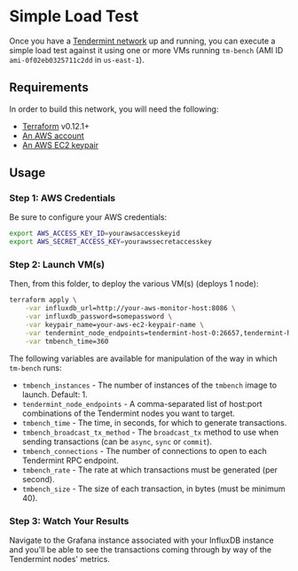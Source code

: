 # Simple Load Test

Once you have a [Tendermint network](../tendermint/README.md) up and running,
you can execute a simple load test against it using one or more VMs running
`tm-bench` (AMI ID `ami-0f02eb0325711c2dd` in `us-east-1`).

## Requirements
In order to build this network, you will need the following:

* [Terraform](https://www.terraform.io/) v0.12.1+
* [An AWS account](https://aws.amazon.com/)
* [An AWS EC2 keypair](https://docs.aws.amazon.com/AWSEC2/latest/UserGuide/ec2-key-pairs.html)

## Usage

### Step 1: AWS Credentials
Be sure to configure your AWS credentials:

```bash
export AWS_ACCESS_KEY_ID=yourawsaccesskeyid
export AWS_SECRET_ACCESS_KEY=yourawssecretaccesskey
```

### Step 2: Launch VM(s)
Then, from this folder, to deploy the various VM(s) (deploys 1 node):

```bash
terraform apply \
    -var influxdb_url=http://your-aws-monitor-host:8086 \
    -var influxdb_password=somepassword \
    -var keypair_name=your-aws-ec2-keypair-name \
    -var tendermint_node_endpoints=tendermint-host-0:26657,tendermint-host-1:26657 \
    -var tmbench_time=360
```

The following variables are available for manipulation of the way in which
`tm-bench` runs:

* `tmbench_instances` - The number of instances of the `tmbench` image to
  launch. Default: 1.
* `tendermint_node_endpoints` - A comma-separated list of host:port combinations
  of the Tendermint nodes you want to target.
* `tmbench_time` - The time, in seconds, for which to generate transactions.
* `tmbench_broadcast_tx_method` - The `broadcast_tx` method to use when sending
  transactions (can be `async`, `sync` or `commit`).
* `tmbench_connections` - The number of connections to open to each Tendermint
  RPC endpoint.
* `tmbench_rate` - The rate at which transactions must be generated (per second).
* `tmbench_size` - The size of each transaction, in bytes (must be minimum 40).

### Step 3: Watch Your Results
Navigate to the Grafana instance associated with your InfluxDB instance and
you'll be able to see the transactions coming through by way of the Tendermint
nodes' metrics.
